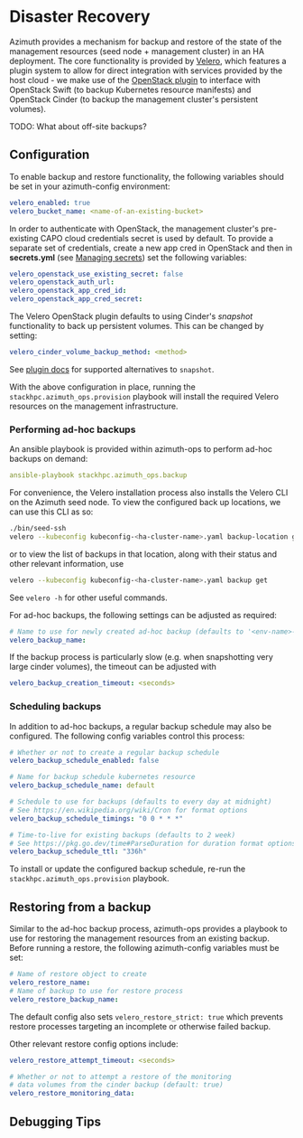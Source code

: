 # Disaster Recovery

Azimuth provides a mechanism for backup and restore of the state of the management resources (seed node + management cluster) in an HA deployment. The core functionality is provided by [Velero](https://velero.io), which features a plugin system to allow for direct integration with services provided by the host cloud - we make use of the [OpenStack plugin](https://github.com/Lirt/velero-plugin-for-openstack) to interface with OpenStack Swift (to backup Kubernetes resource manifests) and OpenStack Cinder (to backup the management cluster's persistent volumes).

TODO: What about off-site backups?

## Configuration

To enable backup and restore functionality, the following variables should be set in your azimuth-config environment:

```yaml
velero_enabled: true
velero_bucket_name: <name-of-an-existing-bucket>
```

In order to authenticate with OpenStack, the management cluster's pre-existing CAPO cloud credentials secret is used by default. To provide a separate set of credentials, create a new app cred in OpenStack and then in **secrets.yml** (see [Managing secrets](../repository/secrets.md)) set the following variables:

```yaml
velero_openstack_use_existing_secret: false
velero_openstack_auth_url: 
velero_openstack_app_cred_id:
velero_openstack_app_cred_secret:
```

The Velero OpenStack plugin defaults to using Cinder's *snapshot* functionality to back up persistent volumes. This can be changed by setting:

```yaml
velero_cinder_volume_backup_method: <method>
```

See [plugin docs](https://github.com/Lirt/velero-plugin-for-openstack/blob/master/docs/installation-using-helm.md) for supported alternatives to `snapshot`.

With the above configuration in place, running the `stackhpc.azimuth_ops.provision` playbook will install the required Velero resources on the management infrastructure.

### Performing ad-hoc backups

An ansible playbook is provided within azimuth-ops to perform ad-hoc backups on demand:

```yaml
ansible-playbook stackhpc.azimuth_ops.backup
```

For convenience, the Velero installation process also installs the Velero CLI on the Azimuth seed node. To view the configured back up locations, we can use this CLI as so:

```sh
./bin/seed-ssh
velero --kubeconfig kubeconfig-<ha-cluster-name>.yaml backup-location get
```

or to view the list of backups in that location, along with their status and other relevant information, use

```sh
velero --kubeconfig kubeconfig-<ha-cluster-name>.yaml backup get
```

See `velero -h` for other useful commands.


For ad-hoc backups, the following settings can be adjusted as required:

```yaml
# Name to use for newly created ad-hoc backup (defaults to '<env-name>--<timestamp>')
velero_backup_name:
```

If the backup process is particularly slow (e.g. when snapshotting very large cinder volumes), the timeout can be adjusted with

```yaml
velero_backup_creation_timeout: <seconds>
```

### Scheduling backups

In addition to ad-hoc backups, a regular backup schedule may also be configured. The following config variables control this process:

```yaml
# Whether or not to create a regular backup schedule
velero_backup_schedule_enabled: false

# Name for backup schedule kubernetes resource
velero_backup_schedule_name: default

# Schedule to use for backups (defaults to every day at midnight)
# See https://en.wikipedia.org/wiki/Cron for format options
velero_backup_schedule_timings: "0 0 * * *"

# Time-to-live for existing backups (defaults to 2 week)
# See https://pkg.go.dev/time#ParseDuration for duration format options
velero_backup_schedule_ttl: "336h"
```

To install or update the configured backup schedule, re-run the `stackhpc.azimuth_ops.provision` playbook.

## Restoring from a backup

Similar to the ad-hoc backup process, azimuth-ops provides a playbook to use for restoring the management resources from an existing backup. Before running a restore, the following azimuth-config variables must be set:

```yaml
# Name of restore object to create
velero_restore_name: 
# Name of backup to use for restore process
velero_restore_backup_name: 
```

The default config also sets `velero_restore_strict: true` which prevents restore processes targeting an incomplete or otherwise failed backup.

Other relevant restore config options include:

```yaml
velero_restore_attempt_timeout: <seconds>

# Whether or not to attempt a restore of the monitoring
# data volumes from the cinder backup (default: true)
velero_restore_monitoring_data:
```

## Debugging Tips

